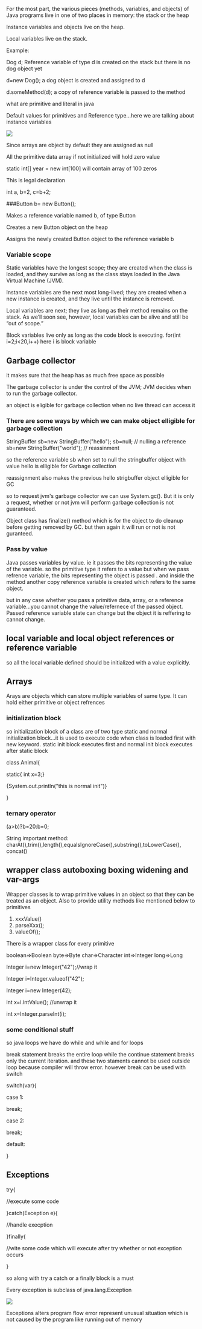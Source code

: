 For the most part, the various pieces (methods, variables, and objects) of Java programs live in one of two places in memory: the stack or the heap

Instance variables and objects live on the heap.

Local variables live on the stack.

Example:

Dog d; Reference variable of type d is created on the stack but there is no dog object yet

d=new Dog(); a dog object is created and assigned to d

d.someMethod(d); a copy of reference variable is passed to the method

what are primitive and literal in java

Default values for primitives and Reference type...here we are talking about instance variables

![](http://apprize.info/javascript/oca_2/oca_2.files/image382.jpg)

Since arrays are object by default they are assigned as null

All the primitive data array if not initialized will hold zero value

static int[] year = new int[100] will contain array of 100 zeros


This is legal declaration 

int a, b=2, c=b+2;

###Button b= new Button();

Makes a reference variable named b, of type Button

Creates a new Button object on the heap

Assigns the newly created Button object to the reference variable b


### Variable scope

Static variables have the longest scope; they are created when the class is loaded, and they survive as long as the class stays loaded in the Java Virtual Machine (JVM).

Instance variables are the next most long-lived; they are created when a new instance is created, and they live until the instance is removed.

Local variables are next; they live as long as their method remains on the stack. As we’ll soon see, however, local variables can be alive and still be “out of scope.”

Block variables live only as long as the code block is executing. for(int i=2;i<20,i++) here i is block variable

## Garbage collector

it makes sure that the heap has as much free space as possible

The garbage collector is under the control of the JVM; JVM decides when to run the garbage collector.

an object is eligible for garbage collection when no live thread can access it

### There are some ways by which we can make object elligible for garbage collection

StringBuffer sb=new StringBuffer("hello");
sb=null;   // nulling a reference
sb=new StringBuffer("world");   // reassinment

so the reference variable sb when set to null the stringbuffer object with value hello is elligible for Garbage collection

reassignment also makes the previous hello strigbuffer object elligible for GC

so to request jvm's garbage collector we can use System.gc(). But it is only a request, whether or not jvm will perform garbage collection is not guaranteed.

Object class has finalize() method which is for the object to do cleanup before getting removed by GC. but then again it will run or not is not guranteed.


### Pass by value

Java passes variables by value. ie it passes the bits representing the value of the variable. so the primitive type it refers to a value but when we pass refrence variable, the bits representing the object is passed . and inside the method another copy reference variable is created which refers to the same object.

but in any case whether you pass a primitive data, array, or a reference variable...you cannot change the value/refernece of the passed object. Passed reference variable state can change but the object it is reffering to cannot change.

## local variable and local object references or reference variable

so all the local variable defined should be initialized with a value explicitly. 

## Arrays

Arays are objects which can store multiple variables of same type. It can hold either primitive or object refrences


### initialization block

so initialization block of a class are of two type static and normal initialization block...it is used to execute code when class is loaded first with new keyword. static init block executes first and normal init block executes after static block

class Animal{

static{ int x=3;}

{System.out.println("this is normal init")}

}


### ternary operator

(a>b)?b=20:b=0;

String important method: charAt(),trim(),length(),equalsIgnoreCase(),substring(),toLowerCase(), concat()

## wrapper class autoboxing boxing widening and var-args

Wrapper classes is to wrap primitive values in an object so that they can be treated as an object. Also to provide utility methods like mentioned below to primitives


1) xxxValue()
2) parseXxx();
3) valueOf();

There is a wrapper class for every primitive

boolean=>Boolean  byte=>Byte  char=>Character int=>Integer  long=>Long


Integer i=new Integer("42");//wrap it

Integer i=Integer.valueof("42");

Integer i=new Integer(42); 

int x=i.intValue();  //unwrap it

int x=Integer.parseInt(i);


### some conditional stuff

so java loops we have do while and while and for loops

break statement breaks the entire loop while the continue statement breaks only the current iteration. and these two staments cannot be used outside loop because compiler will throw error. however break can be used with switch

switch(var){

  case 1:

   break;

case 2:

  break;

default:

}


## Exceptions

try{

//execute some code

}catch(Exception e){

//handle execption

}finally{

//wite some code which will execute after try whether or not exception occurs

}

so along with try a catch or a finally block is a must

Every exception is subclass of java.lang.Exception

![](http://apprize.info/javascript/oca_2/oca_2.files/image727.jpg)

Exceptions alters program flow
error represent unusual situation which is not caused by the program  like running out of memory



